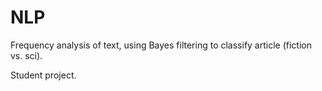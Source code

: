 NLP
===
Frequency analysis of text, using Bayes filtering to classify article (fiction vs. sci).

Student project.
